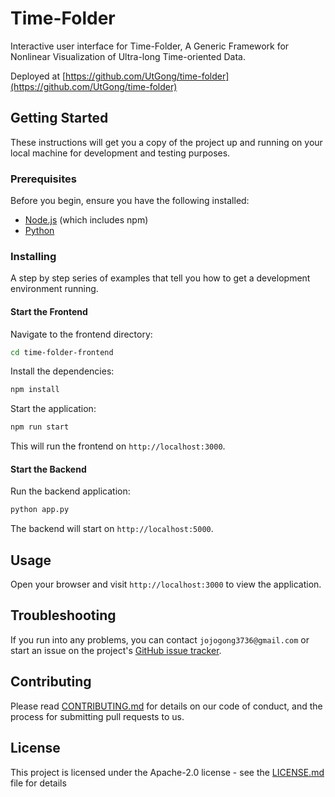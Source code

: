 # Time-Folder

Interactive user interface for Time-Folder, A Generic Framework for Nonlinear Visualization of Ultra-long Time-oriented Data.

Deployed at [https://github.com/UtGong/time-folder](https://github.com/UtGong/time-folder)

## Getting Started

These instructions will get you a copy of the project up and running on your local machine for development and testing purposes.

### Prerequisites

Before you begin, ensure you have the following installed:
- [Node.js](https://nodejs.org/) (which includes npm)
- [Python](https://www.python.org/downloads/)

### Installing

A step by step series of examples that tell you how to get a development environment running.

#### Start the Frontend

Navigate to the frontend directory:

```bash
cd time-folder-frontend
```

Install the dependencies:

```bash
npm install
```

Start the application:

```bash
npm run start
```

This will run the frontend on `http://localhost:3000`.

#### Start the Backend

Run the backend application:

```bash
python app.py
```

The backend will start on `http://localhost:5000`.

## Usage

Open your browser and visit `http://localhost:3000` to view the application.

## Troubleshooting

If you run into any problems, you can contact `jojogong3736@gmail.com` or start an issue on the project's [GitHub issue tracker](https://github.com/UtGong/time-folder/issues).

## Contributing

Please read [CONTRIBUTING.md](CONTRIBUTING.md) for details on our code of conduct, and the process for submitting pull requests to us.

## License

This project is licensed under the Apache-2.0 license - see the [LICENSE.md](LICENSE.md) file for details
